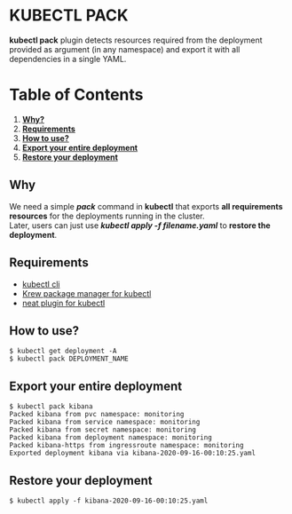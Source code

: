 # KUBECTL PACK
**kubectl pack** plugin detects resources required from the deployment provided as argument (in any namespace) and export it with all dependencies in a single YAML. 

# Table of Contents
1. [**Why?**](#why)
2. [**Requirements**](#requirements)
3. [**How to use?**](#how-to-use)
4. [**Export your entire deployment**](#export-your-entire-deployment)
5. [**Restore your deployment**](#restore-your-deployment)

## **Why**
We need a simple ***pack*** command in **kubectl** that exports **all requirements resources** for the deployments running in the cluster.  
Later, users can just use ***kubectl apply -f filename.yaml*** to **restore the deployment**.

## **Requirements**  
- [kubectl cli](https://github.com/kubernetes/kubectl)  
- [Krew package manager for kubectl](https://github.com/kubernetes-sigs/krew)      
- [neat plugin for kubectl](https://github.com/itaysk/kubectl-neat)  

## **How to use?**
  ```
  $ kubectl get deployment -A
  $ kubectl pack DEPLOYMENT_NAME
  ```
  
## **Export your entire deployment**  
  ```
  $ kubectl pack kibana
  Packed kibana from pvc namespace: monitoring  
  Packed kibana from service namespace: monitoring  
  Packed kibana from secret namespace: monitoring  
  Packed kibana from deployment namespace: monitoring  
  Packed kibana-https from ingressroute namespace: monitoring  
  Exported deployment kibana via kibana-2020-09-16-00:10:25.yaml
  ```

## **Restore your deployment**
  ```
  $ kubectl apply -f kibana-2020-09-16-00:10:25.yaml
  ```
